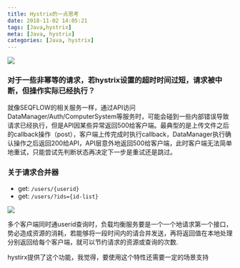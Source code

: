 ```yaml
---
title: Hystrix的一点思考
date: 2018-11-02 14:05:21
tags: [Java,hystrix]
meta: [Java, hystrix]
categories: [Java, hystrix]
---
```


![](http://cloud.atomicer.cn/blog-img/201801102/Image1.png)

<!-- more -->


### 对于一些非幂等的请求，若hystrix设置的超时时间过短，请求被中断，但操作实际已经执行？

就像SEQFLOW的相关服务一样，通过API访问DataManager/Auth/ComputerSystem等服务时，可能会碰到一些内部错误导致请求已经执行，但是API因某些异常返回500给客户端。最典型的是上传文件之后的callback操作（post），客户端上传完成时执行callback，DataManager执行确认操作之后返回200给API，API层意外地返回500给客户端，此时客户端无法简单地重试，只能尝试先判断状态再决定下一步是重试还是跳过。

### 关于请求合并器

* get: `/users/{userid}`
* get: `/users/?ids={id-list}`

![](http://cloud.atomicer.cn/blog-img/20181102/Image2.png)


多个客户端同时通userid查询时，负载均衡服务要是一个一个地请求第一个接口，势必造成资源的消耗，若能够将一段时间内的请合并发送，再将返回值在本地处理分别返回给每个客户端，就可以节约请求的资源或查询的次数.

hystirx提供了这个功能，我觉得，要使用这个特性还需要一定的场景支持